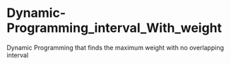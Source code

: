 # Dynamic-Programming_interval_With_weight
Dynamic Programming that finds the maximum weight with no overlapping interval
